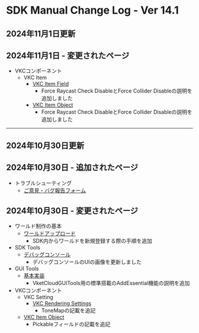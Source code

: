 # SDK Manual Change Log - Ver 14.1

## 2024年11月1日更新

## 2024年11月1日 - 変更されたページ

- VKCコンポーネント
    - VKC Item
        - [VKC Item Field](https://vrhikky.github.io/VketCloudSDK_Documents/14.1/VKCComponents/VKCItemField.html)
            - Force Raycast Check DisableとForce Collider Disableの説明を追加しました
        - [VKC Item Object](https://vrhikky.github.io/VketCloudSDK_Documents/14.1/VKCComponents/VKCItemObject.html)
            - Force Raycast Check DisableとForce Collider Disableの説明を追加しました

---

## 2024年10月30日更新

## 2024年10月30日 - 追加されたページ

- トラブルシューティング
    - [ご意見・バグ報告フォーム](https://vrhikky.github.io/VketCloudSDK_Documents/14.1/troubleshooting/Comment_Bug_Reports.html)

## 2024年10月30日 - 変更されたページ

- ワールド制作の基本
  - [ワールドアップロード](https://vrhikky.github.io/VketCloudSDK_Documents/14.1/FirstStep/WorldUpload.html)
    - SDK内からワールドを新規登録する際の手順を追加
- SDK Tools
    - [デバッグコンソール](https://vrhikky.github.io/VketCloudSDK_Documents/14.1/debugconsole/debugconsole.html)
        - デバッグコンソールのUIの画像を更新しました
- GUI Tools
    - [基本実装](https://vrhikky.github.io/VketCloudSDK_Documents/14.1/GUITools/HowToUse.html)
        - VketCloudGUITools用の標準搭載のAddEssential機能の説明を追加
- VKCコンポーネント
    - VKC Setting
        - [VKC Rendering Settings](https://vrhikky.github.io/VketCloudSDK_Documents/14.1/VketCloudSettings/RenderingSettings.html)
            - ToneMapの記載を追記
    - [VKC Item Object](https://vrhikky.github.io/VketCloudSDK_Documents/14.1/VKCComponents/VKCItemObject.html)
        - Pickableフィールドの記載を追記
